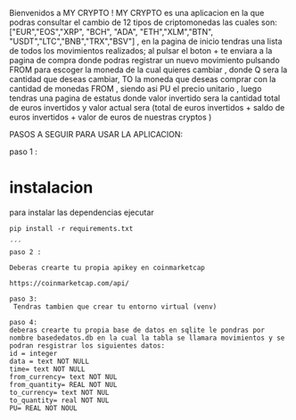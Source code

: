 Bienvenidos a MY CRYPTO !
MY CRYPTO  es una aplicacion en la que podras consultar el cambio de 12 tipos de criptomonedas las cuales son: ["EUR","EOS","XRP", "BCH", "ADA", "ETH","XLM","BTN", "USDT","LTC","BNB","TRX","BSV"] , en la pagina de inicio tendras una lista de todos los movimientos realizados;  al pulsar el boton + te enviara a la pagina de compra donde podras registrar un nuevo movimiento  pulsando FROM para escoger la moneda de la cual quieres cambiar , donde Q sera la cantidad que deseas cambiar, TO la moneda que deseas comprar con la cantidad de monedas FROM , siendo asi PU el precio unitario , luego tendras una pagina de estatus donde valor invertido sera la cantidad total de euros invertidos y valor actual sera (total de euros invertidos + saldo de euros invertidos + valor de euros de nuestras cryptos )

PASOS A SEGUIR PARA USAR LA APLICACION:
 
paso 1 : 
# instalacion

para instalar las dependencias ejecutar
```
pip install -r requirements.txt

´´´
paso 2 :

Deberas crearte tu propia apikey en coinmarketcap 

https://coinmarketcap.com/api/

paso 3: 
 Tendras tambien que crear tu entorno virtual (venv)

paso 4: 
deberas crearte tu propia base de datos en sqlite le pondras por nombre basededatos.db en la cual la tabla se llamara movimientos y se podran resgistrar los siguientes datos:
id = integer
data = text NOT NULL
time= text NOT NULL 
from_currency= text NOT NUL 
from_quantity= REAL NOT NUL
to_currency= text NOT NUL 
to_quantity= real NOT NUL 
PU= REAL NOT NOUL 
